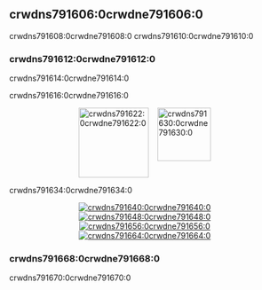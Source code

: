 ## crwdns791606:0crwdne791606:0

crwdns791608:0crwdne791608:0 crwdns791610:0crwdne791610:0

### crwdns791612:0crwdne791612:0

crwdns791614:0crwdne791614:0

crwdns791616:0crwdne791616:0

<p style="display: flex; justify-content: center;">
  <a data-ga-event-category="sponsors" data-ga-event-action="logo" data-ga-event-label="creative-tim" href="crwdns791618:0crwdne791618:0" rel="noopener" target="_blank" style="margin-right: 16px;">
    <img width="126" src="crwdns791620:0crwdne791620:0" alt="crwdns791622:0crwdne791622:0" title="crwdns791624:0crwdne791624:0">
  </a>
  <a data-ga-event-category="sponsors" data-ga-event-action="logo" data-ga-event-label="bitsrc" href="crwdns791626:0crwdne791626:0" rel="noopener" target="_blank" style="margin-right: 16px;">
    <img width="96" src="crwdns791628:0crwdne791628:0" alt="crwdns791630:0crwdne791630:0" title="crwdns791632:0crwdne791632:0">
  </a>
</p>

crwdns791634:0crwdne791634:0

<p style="display: flex; justify-content: center; flex-wrap: wrap;">
  <a data-ga-event-category="sponsors" data-ga-event-action="logo" data-ga-event-label="callemall" href="crwdns791636:0crwdne791636:0" rel="noopener" target="_blank" style="margin-right: 16px;">
    <img src="crwdns791638:0%3crwdnd791638:0%2Fcrwdnd791638:0%2Fcrwdnd791638:0%2Fcrwdne791638:0" alt="crwdns791640:0crwdne791640:0" title="crwdns791642:0crwdne791642:0">
  </a>
  <a data-ga-event-category="sponsors" data-ga-event-action="logo" data-ga-event-label="localize" href="crwdns791644:0crwdne791644:0" rel="noopener" target="_blank" style="margin-right: 16px;">
    <img src="crwdns791646:0%3crwdnd791646:0%2Fcrwdnd791646:0%2Fcrwdnd791646:0%2Fcrwdne791646:0" alt="crwdns791648:0crwdne791648:0" title="crwdns791650:0crwdne791650:0">
  </a>
  <a data-ga-event-category="sponsors" data-ga-event-action="logo" data-ga-event-label="yakaz" href="crwdns791652:0crwdne791652:0" rel="noopener" target="_blank" style="margin-right: 16px;">
    <img src="crwdns791654:0%3crwdnd791654:0%2Fcrwdnd791654:0%2Fcrwdnd791654:0%2Fcrwdne791654:0" alt="crwdns791656:0crwdne791656:0" title="crwdns791658:0crwdne791658:0">
  </a>
  <a data-ga-event-category="sponsors" data-ga-event-action="logo" data-ga-event-label="zinggrid" href="crwdns791660:0crwdne791660:0" rel="noopener" target="_blank" style="margin-right: 16px;">
    <img src="crwdns791662:0%3crwdnd791662:0%2Fcrwdnd791662:0%2Fcrwdnd791662:0%2Fcrwdne791662:0" alt="crwdns791664:0crwdne791664:0" title="crwdns791666:0crwdne791666:0">
  </a>
</p>

### crwdns791668:0crwdne791668:0

crwdns791670:0crwdne791670:0